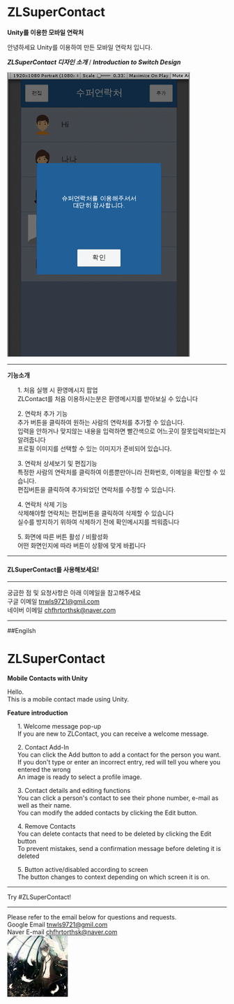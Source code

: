 # ZLSuperContact
**Unity를 이용한 모바일 연락처**

안녕하세요
Unity를 이용하여 만든 모바일 연락처 입니다.

***ZLSuperContact 디자인 소개*** / ***Introduction to Switch Design***

![switch](./Image/ContactGIF.gif)

***
**기능소개**
<ul>1. 처음 실행 시 환영메시지 팝업<br>
ZLContact를 처음 이용하시는분은 환영메시지를 받아보실 수 있습니다<br>
</ul>

<ul>2. 연락처 추가 기능<br>
 추가 버튼을 클릭하여 원하는 사람의 연락처를 추가할 수 있습니다.<br>
 입력을 안하거나 맞지않는 내용을 입력하면 빨간색으로 어느곳이 잘못입력되었는지 알려줍니다<br>
 프로필 이미지를 선택할 수 있는 이미지가 준비되어 있습니다.
 </ul>

<ul>3. 연락처 상세보기 및 편집기능<br>
특정한 사람의 연락처를 클릭하여 이름뿐만아니라 전화번호, 이메일을 확인할 수 있습니다.<br>
편집버튼을 클릭하여 추가되었던 연락처를 수정할 수 있습니다.<br>
</ul>

<ul>4. 연락처 삭제 기능<br>
삭제해야할 연락처는 편집버튼을 클릭하여 삭제할 수 있습니다 <br>
실수를 방지하기 위하여 삭제하기 전에 확인메시지를 띄워줍니다 <br>
 </ul>

 <ul>5. 화면에 따른 버튼 활성 / 비활성화 <br>
 어떤 화면인지에 따라 버튼이 상황에 맞게 바뀝니다<br>
 </ul>

___

#### ZLSuperContact를 사용해보세요!

___

궁금한 점 및 요청사항은 아래 이메일을 참고해주세요<br>
구글 이메일 tnwls9721@gmil.com<br>
네이버 이메일 chfhrtorthsk@naver.com<br>

***
##Engilsh

# ZLSuperContact
**Mobile Contacts with Unity**

Hello. <br>
This is a mobile contact made using Unity. <br>

**Feature introduction**
<ul>1. Welcome message pop-up <br>
If you are new to ZLContact, you can receive a welcome message.<br>
</ul>

<ul>2. Contact Add-In<br>
You can click the Add button to add a contact for the person you want.<br>
If you don't type or enter an incorrect entry, red will tell you where you entered the wrong<br>
An image is ready to select a profile image.<br>
</ul>

<ul>3. Contact details and editing functions<br>
You can click a person's contact to see their phone number, e-mail as well as their name.<br>
You can modify the added contacts by clicking the Edit button.<br>
</ul>

<ul>4. Remove Contacts <br>
You can delete contacts that need to be deleted by clicking the Edit button <br>
To prevent mistakes, send a confirmation message before deleting it is deleted <br>
</ul>

<ul>5. Button active/disabled according to screen <br>
The button changes to context depending on which screen it is on.<br>
</ul>

___

Try #ZLSuperContact!
___

Please refer to the email below for questions and requests.<br>
Google Email tnwls9721@gmil.com<br>
Naver E-mail chfhrtorthsk@naver.com<br>
![anima](./Image/anima.png)